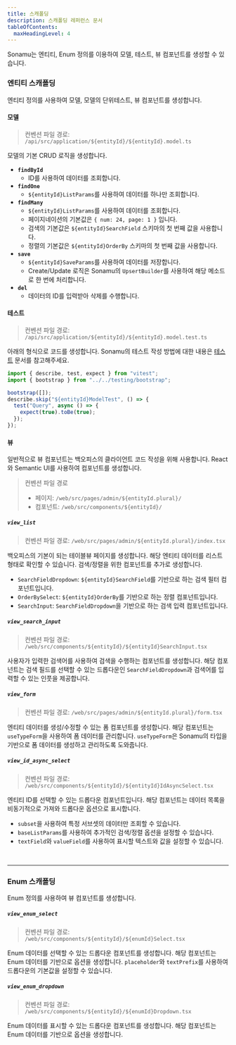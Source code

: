 ```yaml
---
title: 스캐폴딩
description: 스캐폴딩 레퍼런스 문서
tableOfContents:
  maxHeadingLevel: 4
---
```


Sonamu는 엔티티, Enum 정의를 이용하여 모델, 테스트, 뷰 컴포넌트를 생성할 수 있습니다.

### 엔티티 스캐폴딩

엔티티 정의를 사용하여 모델, 모델의 단위테스트, 뷰 컴포넌트를 생성합니다.

#### 모델

> 컨벤션 파일 경로: `/api/src/application/${entityId}/${entityId}.model.ts`

모델의 기본 CRUD 로직을 생성합니다.

- **`findById`**
  - ID를 사용하여 데이터를 조회합니다.
- **`findOne`**
  - `${entityId}ListParams`를 사용하여 데이터를 하나만 조회합니다.
- **`findMany`**
  - `${entityId}ListParams`를 사용하여 데이터를 조회합니다.
  - 페이지네이션의 기본값은 `{ num: 24, page: 1 }` 입니다.
  - 검색의 기본값은 `${entityId}SearchField` 스키마의 첫 번째 값을 사용합니다.
  - 정렬의 기본값은 `${entityId}OrderBy` 스키마의 첫 번째 값을 사용합니다.
- **`save`**
  - `${entityId}SaveParams`를 사용하여 데이터를 저장합니다.
  - Create/Update 로직은 Sonamu의 `UpsertBuilder`를 사용하여 해당 메소드로 한 번에 처리합니다.
- **`del`**
  - 데이터의 ID를 입력받아 삭제를 수행합니다.

#### 테스트

> 컨벤션 파일 경로: `/api/src/application/${entityId}/${entityId}.model.test.ts`

아래의 형식으로 코드를 생성합니다. Sonamu의 테스트 작성 방법에 대한 내용은 [테스트](/test-docs/guide/test) 문서를 참고해주세요.

```ts
import { describe, test, expect } from "vitest";
import { bootstrap } from "../../testing/bootstrap";

bootstrap([]);
describe.skip("${entityId}ModelTest", () => {
  test("Query", async () => {
    expect(true).toBe(true);
  });
});
```

#### 뷰

일반적으로 뷰 컴포넌트는 백오피스의 클라이언트 코드 작성을 위해 사용합니다. React와 Semantic UI를 사용하여 컴포넌트를 생성합니다.

> 컨벤션 파일 경로
>
> - 페이지: `/web/src/pages/admin/${entityId.plural}/`
> - 컴포넌트: `/web/src/components/${entityId}/`

##### `view_list`

> 컨벤션 파일 경로: `/web/src/pages/admin/${entityId.plural}/index.tsx`

백오피스의 기본이 되는 테이블뷰 페이지를 생성합니다. 해당 엔티티 데이터를 리스트 형태로 확인할 수 있습니다. 검색/정렬을 위한 컴포넌트를 추가로 생성합니다.

- `SearchFieldDropdown`: `${entityId}SearchField`를 기반으로 하는 검색 필터 컴포넌트입니다.
- `OrderBySelect`: `${entityId}OrderBy`를 기반으로 하는 정렬 컴포넌트입니다.
- `SearchInput`: `SearchFieldDropdown`을 기반으로 하는 검색 입력 컴포넌트입니다.

##### `view_search_input`

> 컨벤션 파일 경로: `/web/src/components/${entityId}/${entityId}SearchInput.tsx`

사용자가 입력한 검색어를 사용하여 검색을 수행하는 컴포넌트를 생성합니다. 해당 컴포넌트는 검색 필드를 선택할 수 있는 드롭다운인 `SearchFieldDropdown`과 검색어를 입력할 수 있는 인풋을 제공합니다.

##### `view_form`

> 컨벤션 파일 경로: `/web/src/pages/admin/${entityId.plural}/form.tsx`

엔티티 데이터를 생성/수정할 수 있는 폼 컴포넌트를 생성합니다. 해당 컴포넌트는 `useTypeForm`을 사용하여 폼 데이터를 관리합니다. `useTypeForm`은 Sonamu의 타입을 기반으로 폼 데이터를 생성하고 관리하도록 도와줍니다.

##### `view_id_async_select`

> 컨벤션 파일 경로: `/web/src/components/${entityId}/${entityId}IdAsyncSelect.tsx`

엔티티 ID를 선택할 수 있는 드롭다운 컴포넌트입니다. 해당 컴포넌트는 데이터 목록을 비동기적으로 가져와 드롭다운 옵션으로 표시합니다.

- `subset`을 사용하여 특정 서브셋의 데이터만 조회할 수 있습니다.
- `baseListParams`를 사용하여 추가적인 검색/정렬 옵션을 설정할 수 있습니다.
- `textField`와 `valueField`를 사용하여 표시할 텍스트와 값을 설정할 수 있습니다.

<br/>

---

### Enum 스캐폴딩

Enum 정의를 사용하여 뷰 컴포넌트를 생성합니다.

##### `view_enum_select`

> 컨벤션 파일 경로: `/web/src/components/${entityId}/${enumId}Select.tsx`

Enum 데이터를 선택할 수 있는 드롭다운 컴포넌트를 생성합니다. 해당 컴포넌트는 Enum 데이터를 기반으로 옵션을 생성합니다. `placeholder`와 `textPrefix`를 사용하여 드롭다운의 기본값을 설정할 수 있습니다.

##### `view_enum_dropdown`

> 컨벤션 파일 경로: `/web/src/components/${entityId}/${enumId}Dropdown.tsx`

Enum 데이터를 표시할 수 있는 드롭다운 컴포넌트를 생성합니다. 해당 컴포넌트는 Enum 데이터를 기반으로 옵션을 생성합니다.
